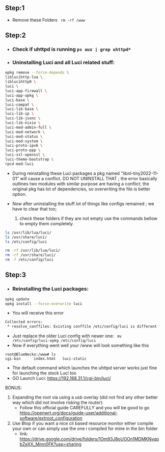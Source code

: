 
## Step:1 
* Remove these Folders ` rm -rf /www`
## Step:2 
* ### Check if uhttpd is running `ps aux | grep uhttpd*`
* ### Uninstalling Luci and all Luci related stuff:
``` bash
opkg remove --force-depends \
liblucihttp-lua \
liblucihttp0 \
luci \
luci-app-firewall \
luci-app-opkg \
luci-base \
luci-compat \
luci-lib-base \
luci-lib-ip \
luci-lib-jsonc \
luci-lib-nixio \
luci-mod-admin-full \
luci-mod-network \
luci-mod-status \
luci-mod-system \
luci-proto-ipv6 \
luci-proto-ppp \
luci-ssl-openssl \
luci-theme-bootstrap \
rpcd-mod-luci

```

* During reinstalling these Luci packages a pkg named "libnl-tiny2022-11-01" will cause a conflict. DO NOT UNINSTALL THAT ; the error basically outlines two modules with similar purpose are having a conflict; the original pkg has lot of dependencies, so overwriting the file is better option.

* Now after uninstalling the stuff lot of things like configs remained ; we have to clear that too;
  1. check these folders if they are not empty use the commands bellow to empty them completely.
``` sh
ls /usr/lib/lua/luci/
ls /usr/share/luci/
ls /etc/config/luci
```

``` sh
rm -rf /usr/lib/lua/luci/
rm -rf /usr/share/luci/
rm -f /etc/config/luci
```


## Step:3 
* ### Reinstalling the Luci packages:
``` sh
opkg update
opkg install --force-overwrite luci
```

* You will receive this error 
``` sh
Collected errors:
 * resolve_conffiles: Existing conffile /etc/config/luci is different from the conffile in the new package. The new conffile will be placed at /etc/config/luci-opkg.
```
 
 * Just replace the older Luci config with newer one:  ` mv /etc/config/luci-opkg /etc/config/luci`
*  Now if everything went well your /www will look something like this 
```
root@BlueNecko:/www# ls
cgi-bin      index.html   luci-static
```
* The default command which launches the uhttpd server works just fine for launching the stock Luci too 
* GO Launch Luci: https://192.168.31.1/cgi-bin/luci/ 




BONUS: 
 1. Expanding the root via using a usb overlay (did not find any other better way which did not involve risking the router):
	 * Follow this official guide CAREFULLY and you will be good to go 
	   https://openwrt.org/docs/guide-user/additional-software/extroot_configuration
2. Use Btop if you want a nice cli based resource monitor either compile your own or can simply use the one i compiled for mine in the bin folder 
	* link: https://drive.google.com/drive/folders/1Om93J8oUOOn1MDMKNvqpbZeXX_Mmn0FK?usp=sharing

